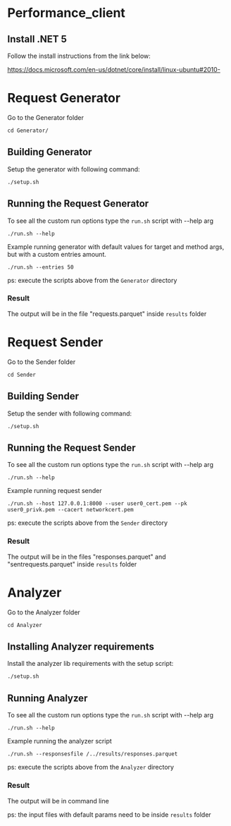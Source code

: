 # Performance_client



## Install .NET 5 

Follow the install instructions from the link below:

https://docs.microsoft.com/en-us/dotnet/core/install/linux-ubuntu#2010-

# Request Generator

Go to the Generator folder
```
cd Generator/
```

## Building Generator
Setup the generator with following command:
```
./setup.sh
```

## Running the Request Generator
To see all the custom run options type the ``run.sh`` script with --help arg
```
./run.sh --help
```
Example running generator with default values for target and method args, but with a custom entries amount.
```
./run.sh --entries 50
```

ps: execute the scripts above from the ``Generator`` directory

### Result

The output will be in the file "requests.parquet" inside ``results`` folder

# Request Sender
Go to the Sender folder
```
cd Sender
```

## Building Sender
Setup the sender with following command:
```
./setup.sh
```

## Running the Request Sender
To see all the custom run options type the ``run.sh`` script with --help arg
```
./run.sh --help
```

Example running request sender
```
./run.sh --host 127.0.0.1:8000 --user user0_cert.pem --pk user0_privk.pem --cacert networkcert.pem
```

ps: execute the scripts above from the ``Sender`` directory

### Result

The output will be in the files "responses.parquet" and "sentrequests.parquet" inside ``results`` folder

# Analyzer

Go to the Analyzer folder
```
cd Analyzer
```

## Installing Analyzer requirements
Install the analyzer lib requirements with the setup script:
```
./setup.sh
```

## Running Analyzer
To see all the custom run options type the ``run.sh`` script with --help arg
```
./run.sh --help
```
Example running the analyzer script
```
./run.sh --responsesfile /../results/responses.parquet
```

ps: execute the scripts above from the ``Analyzer`` directory

### Result

The output will be in command line

ps: the input files with default params need to be inside ``results`` folder

